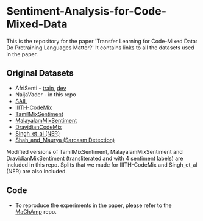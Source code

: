 # Sentiment-Analysis-for-Code-Mixed-Data
This is the repository for the paper 'Transfer Learning for Code-Mixed Data: Do Pretraining Languages Matter?'
It contains links to all the datasets used in the paper.
## Original Datasets
- AfriSenti - [train](https://github.com/afrisenti-semeval/afrisent-semeval-2023/blob/main/SubtaskA/train/pcm_train.tsv), [dev](https://github.com/afrisenti-semeval/afrisent-semeval-2023/blob/main/SubtaskA/dev/pcm_dev.tsv)
- NaijaVader - in this repo
- [SAIL](http://amitavadas.com/SAIL/data.html) 
- [IIITH-CodeMix](https://github.com/DrImpossible/Sub-word-LSTM)
- [TamilMixSentiment](https://dravidian-codemix.github.io/2020/datasets.html)
- [MalayalamMixSentiment](https://dravidian-codemix.github.io/2020/datasets.html)
- [DravidianCodeMix](https://github.com/bharathichezhiyan/DravidianCodeMix-Dataset)
- [Singh_et_al (NER)](https://github.com/SilentFlame/Named-Entity-Recognition/blob/master/Twitterdata/annotatedData.csv)
- [Shah_and_Maurya (Sarcasm Detection)](https://github.com/likemycode/codemix)

Modified versions of TamilMixSentiment, MalayalamMixSentiment and DravidianMixSentiment (transliterated and with 4 sentiment labels) are included in this repo. Splits that we made for IIITH-CodeMix and Singh_et_al (NER) are also included.

## Code
- To reproduce the experiments in the paper, please refer to the [MaChAmp](https://github.com/machamp-nlp/machamp) repo.
